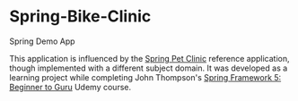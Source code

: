 # Spring-Bike-Clinic
Spring Demo App

This application is influenced by the [Spring Pet Clinic](https://github.com/spring-projects/spring-petclinic) 
reference application, though implemented with a different subject domain. It was developed as a learning project 
while completing John Thompson's 
[Spring Framework 5: Beginner to Guru](https://www.udemy.com/spring-framework-5-beginner-to-guru/?couponCode=GITHUB_SFGPETCLINIC) 
Udemy course.